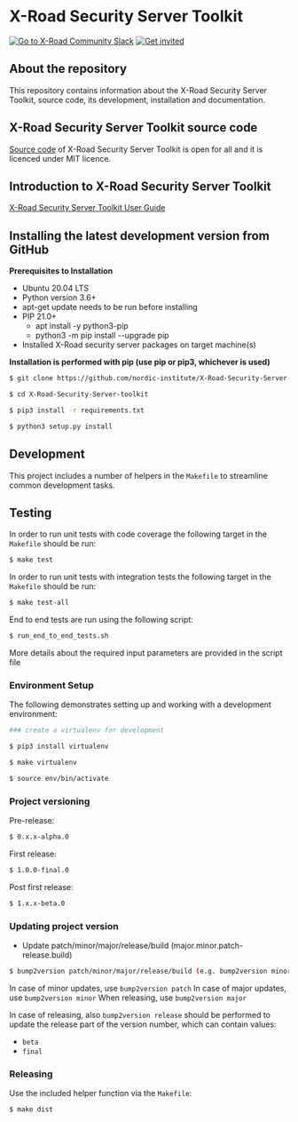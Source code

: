 # X-Road Security Server Toolkit

[![Go to X-Road Community Slack](https://img.shields.io/badge/Go%20to%20Community%20Slack-grey.svg)](https://jointxroad.slack.com/)
[![Get invited](https://img.shields.io/badge/No%20Slack-Get%20invited-green.svg)](https://x-road.global/community)

## About the repository 

This repository contains information about the X-Road Security Server Toolkit, source code, its development, installation and documentation.

## X-Road Security Server Toolkit source code

[Source code](https://github.com/nordic-institute/X-Road-Security-Server-toolkit) of X-Road Security Server Toolkit is open for all and it is licenced under MIT licence.

## Introduction to X-Road Security Server Toolkit

[X-Road Security Server Toolkit User Guide](https://github.com/nordic-institute/X-Road-Security-Server-toolkit/blob/master/docs/xroad_security_server_toolkit_user_guide.md)


## Installing the latest development version from GitHub

**Prerequisites to Installation**

* Ubuntu 20.04 LTS
* Python version 3.6+
* apt-get update needs to be run before installing
* PIP 21.0+
  - apt install -y python3-pip
  - python3 -m pip install --upgrade pip
* Installed X-Road security server packages on target machine(s)

**Installation is performed with pip (use pip or pip3, whichever is used)**

```bash
$ git clone https://github.com/nordic-institute/X-Road-Security-Server-toolkit.git

$ cd X-Road-Security-Server-toolkit

$ pip3 install -r requirements.txt

$ python3 setup.py install
```

## Development

This project includes a number of helpers in the `Makefile` to streamline common development tasks.

## Testing

In order to run unit tests with code coverage the following target in the `Makefile` should be run:

```bash
$ make test

```

In order to run unit tests with integration tests the following target in the `Makefile` should be run:

```bash
$ make test-all

```

End to end tests are run using the following script:

```bash
$ run_end_to_end_tests.sh

```

More details about the required input parameters are provided in the script file

### Environment Setup

The following demonstrates setting up and working with a development environment:

```bash
### create a virtualenv for development

$ pip3 install virtualenv

$ make virtualenv

$ source env/bin/activate

```

### Project versioning

Pre-release:

```bash
$ 0.x.x-alpha.0
```

First release:

```bash
$ 1.0.0-final.0
```

Post first release:

```bash
$ 1.x.x-beta.0
```


### Updating project version

* Update patch/minor/major/release/build (major.minor.patch-release.build)

```bash
$ bump2version patch/minor/major/release/build (e.g. bump2version minor)
```

In case of minor updates, use `bump2version patch`
In case of major updates, use `bump2version minor`
When releasing, use `bump2version major`

In case of releasing, also `bump2version release` should be performed
to update the release part of the version number, which can contain values: 

* `beta`
* `final`

### Releasing

Use the included helper function via the `Makefile`:

```bash
$ make dist
```
